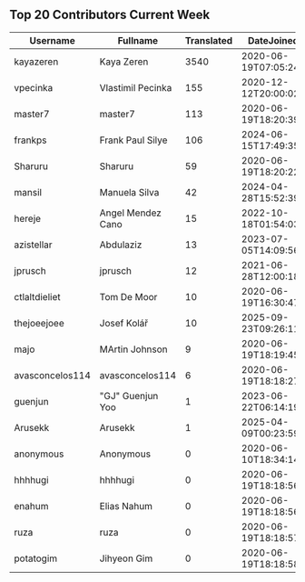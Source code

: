 ## Top 20 Contributors Current Week ##
|Username|Fullname|Translated|DateJoined|Language|
|--------|--------|----------|----------|-------|
|kayazeren|Kaya Zeren|3540|2020-06-19T07:05:24Z|tr|
|vpecinka|Vlastimil Pecinka|155|2020-12-12T20:00:02.|cs|
|master7|master7|113|2020-06-19T18:20:39.|pl|
|frankps|Frank Paul Silye|106|2024-06-15T17:49:35.|nb_NO|
|Sharuru|Sharuru|59|2020-06-19T18:20:22.|zh_Hans|
|mansil|Manuela Silva|42|2024-04-28T15:52:39.|pt|
|hereje|Angel Mendez Cano|15|2022-10-18T01:54:03.|es|
|azistellar|Abdulaziz|13|2023-07-05T14:09:56.|ar|
|jprusch|jprusch|12|2021-06-28T12:00:18.|de|
|ctlaltdieliet|Tom De Moor|10|2020-06-19T16:30:47Z|nl|
|thejoeejoee|Josef Kolář|10|2025-09-23T09:26:11.||
|majo|MArtin Johnson|9|2020-06-19T18:19:45Z|sv|
|avasconcelos114|avasconcelos114|6|2020-06-19T18:18:27Z|ko|
|guenjun|"GJ" Guenjun Yoo|1|2023-06-22T06:14:19Z|ko|
|Arusekk|Arusekk|1|2025-04-09T00:23:59.||
|anonymous|Anonymous|0|2020-06-10T18:34:14.||
|hhhhugi|hhhhugi|0|2020-06-19T18:18:56.||
|enahum|Elias  Nahum|0|2020-06-19T18:18:56Z|es|
|ruza|ruza|0|2020-06-19T18:18:57.||
|potatogim|Jihyeon Gim|0|2020-06-19T18:18:58.|ko|

